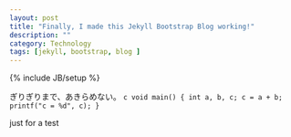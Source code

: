 ```yaml
---
layout: post
title: "Finally, I made this Jekyll Bootstrap Blog working!"
description: ""
category: Technology
tags: [jekyll, bootstrap, blog ]
---
```

{% include JB/setup %}

ぎりぎりまで、あきらめない。
	```c
	void main()
	{
		int a, b, c;
		c = a + b;
		printf("c = %d", c);
	}
	```
	
just for a test